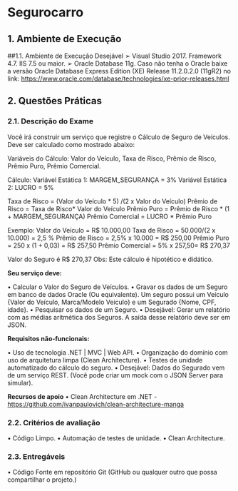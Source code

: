 ﻿# Segurocarro

## 1. Ambiente de Execução

##1.1. Ambiente de Execução Desejável
➢ Visual Studio 2017. Framework 4.7. IIS 7.5 ou maior.
➢ Oracle Database 11g. Caso não tenha o Oracle baixe a versão Oracle Database Express Edition (XE) Release 11.2.0.2.0 (11gR2) no link: https://www.oracle.com/database/technologies/xe-prior-releases.html

## 2. Questões Práticas

### 2.1. Descrição do Exame

Você irá construir um serviço que registre o Cálculo de Seguro de Veículos. Deve ser calculado como mostrado abaixo:

Variáveis do Cálculo: Valor do Veículo, Taxa de Risco, Prêmio de Risco, Prêmio Puro, Prêmio Comercial.

Cálculo:
Variável Estática 1: MARGEM_SEGURANÇA = 3%
Variável Estática 2: LUCRO = 5%

Taxa de Risco = (Valor do Veículo * 5) /(2 x Valor do Veículo)
Prêmio de Risco = Taxa de Risco* Valor do Veículo
Prêmio Puro = Prêmio de Risco * (1 + MARGEM_SEGURANÇA)
Prêmio Comercial = LUCRO * Prêmio Puro

Exemplo:
Valor do Veículo = R$ 10.000,00
Taxa de Risco = 50.000/(2 x 10.000) = 2,5 %
Prêmio de Risco = 2,5% x 10.000 = R$ 250,00
Prêmio Puro = 250 x (1 + 0,03) = R$ 257,50
Prêmio Comercial = 5% x 257,50= R$ 270,37

Valor do Seguro é R$ 270,37
Obs: Este cálculo é hipotético e didático.

**Seu serviço deve:**

• Calcular o Valor do Seguro de Veículos.
• Gravar os dados de um Seguro em banco de dados Oracle (Ou equivalente). Um seguro possui um Veículo {Valor do Veículo, Marca/Modelo Veiculo} e um Segurado {Nome, CPF, idade}.
• Pesquisar os dados de um Seguro.
• Desejável: Gerar um relatório com as médias aritmética dos Seguros. A saída desse relatório deve ser em JSON.

**Requisitos não-funcionais:**

• Uso de tecnologia .NET | MVC | Web API.
• Organização do domínio com uso de arquitetura limpa (Clean Architecture).
• Testes de unidade automatizado do cálculo do seguro.
• Desejável: Dados do Segurado vem de um serviço REST. (Você pode criar um mock com o JSON Server para simular).

**Recursos de apoio**
• Clean Architecture em .NET - https://github.com/ivanpaulovich/clean-architecture-manga

### 2.2. Critérios de avaliação
• Código Limpo.
• Automação de testes de unidade.
• Clean Architecture.

### 2.3. Entregáveis
• Código Fonte em repositório Git (GitHub ou qualquer outro que possa compartilhar o projeto.)
